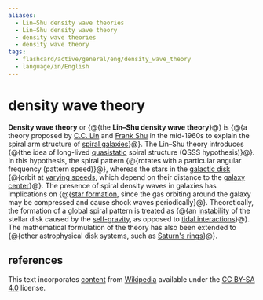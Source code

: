 ```yaml
---
aliases:
  - Lin–Shu density wave theories
  - Lin–Shu density wave theory
  - density wave theories
  - density wave theory
tags:
  - flashcard/active/general/eng/density_wave_theory
  - language/in/English
---
```


# density wave theory

__Density wave theory__ or {@{the __Lin–Shu density wave theory__}@} is {@{a theory proposed by [C.C. Lin](Chia-Chiao%20Lin.md) and [Frank Shu](Frank%20Shu.md) in the mid-1960s to explain the spiral arm structure of [spiral galaxies](spiral%20galaxy.md)}@}. The Lin–Shu theory introduces {@{the idea of long-lived [quasistatic](quasistatic%20process.md) spiral structure (QSSS hypothesis)}@}. In this hypothesis, the spiral pattern {@{rotates with a particular angular frequency (pattern speed)}@}, whereas the stars in the [galactic disk](galactic%20disc.md) {@{orbit at [varying speeds](galaxy%20rotation%20curve.md), which depend on their distance to the [galaxy center](Galactic%20Center.md)}@}. The presence of spiral density waves in galaxies has implications on {@{[star formation](star%20formation.md), since the gas orbiting around the galaxy may be compressed and cause shock waves periodically}@}. Theoretically, the formation of a global spiral pattern is treated as {@{an [instability](hydrodynamic%20stability.md) of the stellar disk caused by the [self-gravity](self-gravitation.md), as opposed to [tidal interactions](tidal%20force.md)}@}. The mathematical formulation of the theory has also been extended to {@{other astrophysical disk systems, such as [Saturn's rings](Rings%20of%20Saturn.md)}@}. <!--SR:!2025-12-26,337,290!2026-12-14,590,270!2028-02-08,994,350!2025-08-14,274,290!2027-06-25,794,330!2026-03-21,392,290!2027-03-03,599,270!2028-10-02,1178,350-->

## references

This text incorporates [content](https://en.wikipedia.org/wiki/density_wave_theory) from [Wikipedia](Wikipedia.md) available under the [CC BY-SA 4.0](https://creativecommons.org/licenses/by-sa/4.0/) license.
